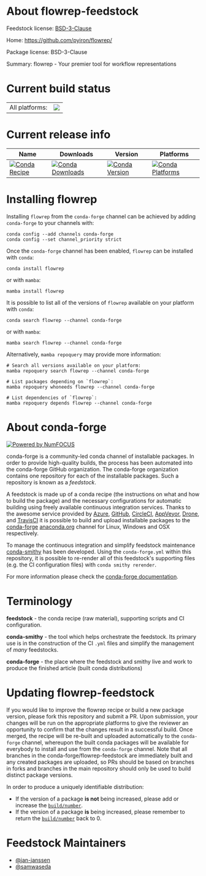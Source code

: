 About flowrep-feedstock
=======================

Feedstock license: [BSD-3-Clause](https://github.com/conda-forge/flowrep-feedstock/blob/main/LICENSE.txt)

Home: https://github.com/pyiron/flowrep/

Package license: BSD-3-Clause

Summary: flowrep - Your premier tool for workflow representations

Current build status
====================


<table><tr><td>All platforms:</td>
    <td>
      <a href="https://dev.azure.com/conda-forge/feedstock-builds/_build/latest?definitionId=26276&branchName=main">
        <img src="https://dev.azure.com/conda-forge/feedstock-builds/_apis/build/status/flowrep-feedstock?branchName=main">
      </a>
    </td>
  </tr>
</table>

Current release info
====================

| Name | Downloads | Version | Platforms |
| --- | --- | --- | --- |
| [![Conda Recipe](https://img.shields.io/badge/recipe-flowrep-green.svg)](https://anaconda.org/conda-forge/flowrep) | [![Conda Downloads](https://img.shields.io/conda/dn/conda-forge/flowrep.svg)](https://anaconda.org/conda-forge/flowrep) | [![Conda Version](https://img.shields.io/conda/vn/conda-forge/flowrep.svg)](https://anaconda.org/conda-forge/flowrep) | [![Conda Platforms](https://img.shields.io/conda/pn/conda-forge/flowrep.svg)](https://anaconda.org/conda-forge/flowrep) |

Installing flowrep
==================

Installing `flowrep` from the `conda-forge` channel can be achieved by adding `conda-forge` to your channels with:

```
conda config --add channels conda-forge
conda config --set channel_priority strict
```

Once the `conda-forge` channel has been enabled, `flowrep` can be installed with `conda`:

```
conda install flowrep
```

or with `mamba`:

```
mamba install flowrep
```

It is possible to list all of the versions of `flowrep` available on your platform with `conda`:

```
conda search flowrep --channel conda-forge
```

or with `mamba`:

```
mamba search flowrep --channel conda-forge
```

Alternatively, `mamba repoquery` may provide more information:

```
# Search all versions available on your platform:
mamba repoquery search flowrep --channel conda-forge

# List packages depending on `flowrep`:
mamba repoquery whoneeds flowrep --channel conda-forge

# List dependencies of `flowrep`:
mamba repoquery depends flowrep --channel conda-forge
```


About conda-forge
=================

[![Powered by
NumFOCUS](https://img.shields.io/badge/powered%20by-NumFOCUS-orange.svg?style=flat&colorA=E1523D&colorB=007D8A)](https://numfocus.org)

conda-forge is a community-led conda channel of installable packages.
In order to provide high-quality builds, the process has been automated into the
conda-forge GitHub organization. The conda-forge organization contains one repository
for each of the installable packages. Such a repository is known as a *feedstock*.

A feedstock is made up of a conda recipe (the instructions on what and how to build
the package) and the necessary configurations for automatic building using freely
available continuous integration services. Thanks to the awesome service provided by
[Azure](https://azure.microsoft.com/en-us/services/devops/), [GitHub](https://github.com/),
[CircleCI](https://circleci.com/), [AppVeyor](https://www.appveyor.com/),
[Drone](https://cloud.drone.io/welcome), and [TravisCI](https://travis-ci.com/)
it is possible to build and upload installable packages to the
[conda-forge](https://anaconda.org/conda-forge) [anaconda.org](https://anaconda.org/)
channel for Linux, Windows and OSX respectively.

To manage the continuous integration and simplify feedstock maintenance
[conda-smithy](https://github.com/conda-forge/conda-smithy) has been developed.
Using the ``conda-forge.yml`` within this repository, it is possible to re-render all of
this feedstock's supporting files (e.g. the CI configuration files) with ``conda smithy rerender``.

For more information please check the [conda-forge documentation](https://conda-forge.org/docs/).

Terminology
===========

**feedstock** - the conda recipe (raw material), supporting scripts and CI configuration.

**conda-smithy** - the tool which helps orchestrate the feedstock.
                   Its primary use is in the construction of the CI ``.yml`` files
                   and simplify the management of *many* feedstocks.

**conda-forge** - the place where the feedstock and smithy live and work to
                  produce the finished article (built conda distributions)


Updating flowrep-feedstock
==========================

If you would like to improve the flowrep recipe or build a new
package version, please fork this repository and submit a PR. Upon submission,
your changes will be run on the appropriate platforms to give the reviewer an
opportunity to confirm that the changes result in a successful build. Once
merged, the recipe will be re-built and uploaded automatically to the
`conda-forge` channel, whereupon the built conda packages will be available for
everybody to install and use from the `conda-forge` channel.
Note that all branches in the conda-forge/flowrep-feedstock are
immediately built and any created packages are uploaded, so PRs should be based
on branches in forks and branches in the main repository should only be used to
build distinct package versions.

In order to produce a uniquely identifiable distribution:
 * If the version of a package **is not** being increased, please add or increase
   the [``build/number``](https://docs.conda.io/projects/conda-build/en/latest/resources/define-metadata.html#build-number-and-string).
 * If the version of a package **is** being increased, please remember to return
   the [``build/number``](https://docs.conda.io/projects/conda-build/en/latest/resources/define-metadata.html#build-number-and-string)
   back to 0.

Feedstock Maintainers
=====================

* [@jan-janssen](https://github.com/jan-janssen/)
* [@samwaseda](https://github.com/samwaseda/)


